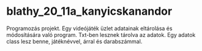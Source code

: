 # blathy_20_11a_kanyicskanandor
Programozás projekt.
Egy videójáték üzlet adatainak eltárolása és módosítására való program. Txt-ben lesznek tárolva az adatok.
Egy adatok class lesz benne, játéknévvel, árral és darabszámmal.
